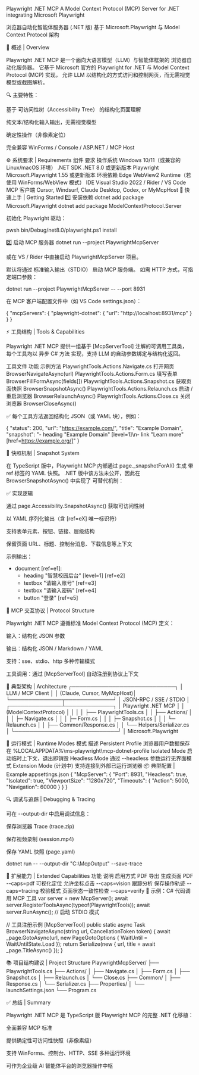 Playwright .NET MCP
A Model Context Protocol (MCP) Server for .NET integrating Microsoft Playwright

浏览器自动化智能体服务器 (.NET 版)
基于 Microsoft.Playwright 与 Model Context Protocol 架构

🧩 概述 | Overview

Playwright .NET MCP 是一个面向大语言模型（LLM）与智能体框架的 浏览器自动化服务器。
它基于 Microsoft 官方的 Playwright for .NET 与 Model Context Protocol (MCP) 实现，
允许 LLM 以结构化的方式访问和控制网页，而无需视觉模型或截图解析。

🔍 主要特性：

基于 可访问性树（Accessibility Tree） 的结构化页面理解

纯文本/结构化输入输出，无需视觉模型

确定性操作（非像素定位）

完全兼容 WinForms / Console / ASP.NET / MCP Host

⚙️ 系统要求 | Requirements
组件	要求
操作系统	Windows 10/11（或兼容的 Linux/macOS 环境）
.NET SDK	.NET 8.0 或更新版本
Playwright	Microsoft.Playwright 1.55 或更新版本
环境依赖	Edge WebView2 Runtime（若使用 WinForms/WebView 模式）
IDE	Visual Studio 2022 / Rider / VS Code
MCP 客户端	Cursor, Windsurf, Claude Desktop, Codex, or MyMcpHost
🚀 快速上手 | Getting Started
1️⃣ 安装依赖
dotnet add package Microsoft.Playwright
dotnet add package ModelContextProtocol.Server


初始化 Playwright 驱动：

pwsh bin/Debug/net8.0/playwright.ps1 install

2️⃣ 启动 MCP 服务器
dotnet run --project PlaywrightMcpServer


或在 VS / Rider 中直接启动 PlaywrightMcpServer 项目。

默认将通过 标准输入输出（STDIO） 启动 MCP 服务端。
如需 HTTP 方式，可指定端口参数：

dotnet run --project PlaywrightMcpServer -- --port 8931


在 MCP 客户端配置文件中（如 VS Code settings.json）：

{
  "mcpServers": {
    "playwright-dotnet": {
      "url": "http://localhost:8931/mcp"
    }
  }
}

⚡ 工具结构 | Tools & Capabilities

Playwright .NET MCP 提供一组基于 [McpServerTool] 注解的可调用工具类，
每个工具均以 异步 C# 方法 实现，支持 LLM 的自动参数绑定与结构化返回。

工具文件	功能	示例方法
PlaywrightTools.Actions.Navigate.cs	打开网页	BrowserNavigateAsync(url)
PlaywrightTools.Actions.Form.cs	填写表单	BrowserFillFormAsync(fields[])
PlaywrightTools.Actions.Snapshot.cs	获取页面快照	BrowserSnapshotAsync()
PlaywrightTools.Actions.Relaunch.cs	启动 / 重启浏览器	BrowserRelaunchAsync()
PlaywrightTools.Actions.Close.cs	关闭浏览器	BrowserCloseAsync()

✅ 每个工具方法返回结构化 JSON（或 YAML 块），例如：

{
  "status": 200,
  "url": "https://example.com/",
  "title": "Example Domain",
  "snapshot": "- heading \"Example Domain\" [level=1]\n- link \"Learn more\" [href=https://example.org/]"
}

🧠 快照机制 | Snapshot System

在 TypeScript 版中，Playwright MCP 内部通过 page._snapshotForAI() 生成 带 ref 标签的 YAML 快照。
.NET 版中该方法未公开，因此在 BrowserSnapshotAsync() 中实现了 可替代机制：

✅ 实现逻辑

通过 page.Accessibility.SnapshotAsync() 获取可访问性树

以 YAML 序列化输出（含 [ref=eX] 唯一标识符）

支持表单元素、按钮、链接、层级结构

保留页面 URL、标题、控制台消息、下载信息等上下文

示例输出：

- document [ref=e1]:
  - heading "智慧校园后台" [level=1] [ref=e2]
  - textbox "请输入账号" [ref=e3]
  - textbox "请输入密码" [ref=e4]
  - button "登录" [ref=e5]

🧩 MCP 交互协议 | Protocol Structure

Playwright .NET MCP 遵循标准 Model Context Protocol (MCP) 定义：

输入：结构化 JSON 参数

输出：结构化 JSON / Markdown / YAML

支持：sse、stdio、http 多种传输模式

工具调用：通过 [McpServerTool] 自动注册到协议上下文

🧱 典型架构 | Architecture
┌────────────────────────────┐
│        LLM / MCP Client    │
│ (Claude, Cursor, MyMcpHost)│
└──────────────┬─────────────┘
               │
        JSON-RPC / SSE / STDIO
               │
┌──────────────┴─────────────┐
│     Playwright .NET MCP    │
│   (ModelContextProtocol)   │
│                            │
│  ├── PlaywrightTools.cs    │
│  ├── Actions/              │
│  │   ├─ Navigate.cs        │
│  │   ├─ Form.cs            │
│  │   ├─ Snapshot.cs        │
│  │   └─ Relaunch.cs        │
│  ├── Common/Response.cs    │
│  └── Helpers/Serializer.cs │
└────────────────────────────┘
               │
       Microsoft.Playwright

🧠 运行模式 | Runtime Modes
模式	描述
Persistent Profile	浏览器用户数据保存在 %LOCALAPPDATA%\ms-playwright\mcp-dotnet-profile
Isolated Mode	启动临时上下文，退出即销毁
Headless Mode	通过 --headless 参数运行无界面模式
Extension Mode (计划中)	支持连接到外部已运行浏览器
📦 典型配置 | Example appsettings.json
{
  "McpServer": {
    "Port": 8931,
    "Headless": true,
    "Isolated": true,
    "ViewportSize": "1280x720",
    "Timeouts": {
      "Action": 5000,
      "Navigation": 60000
    }
  }
}

🔍 调试与追踪 | Debugging & Tracing

可在 --output-dir 中启用调试信息：

保存浏览器 Trace (trace.zip)

保存视频录制 (session.mp4)

保存 YAML 快照 (page.yaml)

dotnet run -- --output-dir "C:\McpOutput" --save-trace

📄 扩展能力 | Extended Capabilities
功能	说明	启用方式
PDF 导出	生成页面 PDF	--caps=pdf
可视化定位	允许坐标点击	--caps=vision
跟踪分析	保存操作轨迹	--caps=tracing
校验模式	页面状态一致性检查	--caps=verify
🧰 示例：C# 代码调用 MCP 工具
var server = new McpServer();
await server.RegisterToolsAsync(typeof(PlaywrightTools));
await server.RunAsync(); // 启动 STDIO 模式

// 工具注册示例
[McpServerTool]
public static async Task<string> BrowserNavigateAsync(string url, CancellationToken token)
{
    await _page.GotoAsync(url, new PageGotoOptions { WaitUntil = WaitUntilState.Load });
    return Serialize(new { url, title = await _page.TitleAsync() });
}

📚 项目结构建议 | Project Structure
PlaywrightMcpServer/
├── PlaywrightTools.cs
├── Actions/
│   ├── Navigate.cs
│   ├── Form.cs
│   ├── Snapshot.cs
│   ├── Relaunch.cs
│   └── Close.cs
├── Common/
│   ├── Response.cs
│   └── Serializer.cs
├── Properties/
│   └── launchSettings.json
└── Program.cs

✅ 总结 | Summary

Playwright .NET MCP 是 TypeScript 版 Playwright MCP 的完整 .NET 化移植：

全面兼容 MCP 标准

提供确定性可访问性快照（非像素级）

支持 WinForms、控制台、HTTP、SSE 多种运行环境

可作为企业级 AI 智能体平台的浏览器操作中枢

